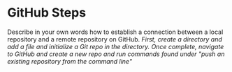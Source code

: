 # GitHub Steps

Describe in your own words how to establish a connection between a local repository and a remote repository on GitHub.
*First, create a directory and add a file and initialize a Git repo in the directory. Once complete, navigate to GitHub and create a new repo and run commands found under "push an existing repository from the command line"*